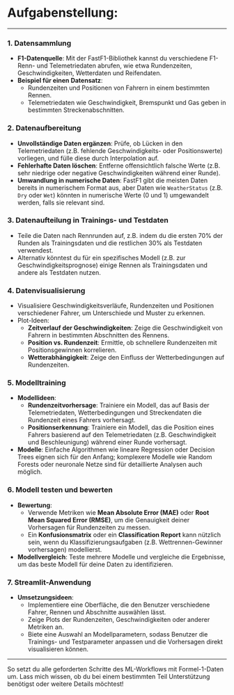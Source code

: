 # Aufgabenstellung:






---

### 1. **Datensammlung**
   - **F1-Datenquelle**: Mit der FastF1-Bibliothek kannst du verschiedene F1-Renn- und Telemetriedaten abrufen, wie etwa Rundenzeiten, Geschwindigkeiten, Wetterdaten und Reifendaten.
   - **Beispiel für einen Datensatz**:
     - Rundenzeiten und Positionen von Fahrern in einem bestimmten Rennen.
     - Telemetriedaten wie Geschwindigkeit, Bremspunkt und Gas geben in bestimmten Streckenabschnitten.

### 2. **Datenaufbereitung**
   - **Unvollständige Daten ergänzen**: Prüfe, ob Lücken in den Telemetriedaten (z.B. fehlende Geschwindigkeits- oder Positionswerte) vorliegen, und fülle diese durch Interpolation auf.
   - **Fehlerhafte Daten löschen**: Entferne offensichtlich falsche Werte (z.B. sehr niedrige oder negative Geschwindigkeiten während einer Runde).
   - **Umwandlung in numerische Daten**: FastF1 gibt die meisten Daten bereits in numerischem Format aus, aber Daten wie `WeatherStatus` (z.B. `Dry` oder `Wet`) könnten in numerische Werte (0 und 1) umgewandelt werden, falls sie relevant sind.

### 3. **Datenaufteilung in Trainings- und Testdaten**
   - Teile die Daten nach Rennrunden auf, z.B. indem du die ersten 70% der Runden als Trainingsdaten und die restlichen 30% als Testdaten verwendest.
   - Alternativ könntest du für ein spezifisches Modell (z.B. zur Geschwindigkeitsprognose) einige Rennen als Trainingsdaten und andere als Testdaten nutzen.

### 4. **Datenvisualisierung**
   - Visualisiere Geschwindigkeitsverläufe, Rundenzeiten und Positionen verschiedener Fahrer, um Unterschiede und Muster zu erkennen.
   - Plot-Ideen:
     - **Zeitverlauf der Geschwindigkeiten**: Zeige die Geschwindigkeit von Fahrern in bestimmten Abschnitten des Rennens.
     - **Position vs. Rundenzeit**: Ermittle, ob schnellere Rundenzeiten mit Positionsgewinnen korrelieren.
     - **Wetterabhängigkeit**: Zeige den Einfluss der Wetterbedingungen auf Rundenzeiten.

### 5. **Modelltraining**
   - **Modellideen**:
     - **Rundenzeitvorhersage**: Trainiere ein Modell, das auf Basis der Telemetriedaten, Wetterbedingungen und Streckendaten die Rundenzeit eines Fahrers vorhersagt.
     - **Positionserkennung**: Trainiere ein Modell, das die Position eines Fahrers basierend auf den Telemetriedaten (z.B. Geschwindigkeit und Beschleunigung) während einer Runde vorhersagt.
   - **Modelle**: Einfache Algorithmen wie lineare Regression oder Decision Trees eignen sich für den Anfang; komplexere Modelle wie Random Forests oder neuronale Netze sind für detaillierte Analysen auch möglich.

### 6. **Modell testen und bewerten**
   - **Bewertung**:
     - Verwende Metriken wie **Mean Absolute Error (MAE)** oder **Root Mean Squared Error (RMSE)**, um die Genauigkeit deiner Vorhersagen für Rundenzeiten zu messen.
     - Ein **Konfusionsmatrix** oder ein **Classification Report** kann nützlich sein, wenn du Klassifizierungsaufgaben (z.B. Wettrennen-Gewinner vorhersagen) modellierst.
   - **Modellvergleich**: Teste mehrere Modelle und vergleiche die Ergebnisse, um das beste Modell für deine Daten zu identifizieren.

### 7. **Streamlit-Anwendung**
   - **Umsetzungsideen**:
     - Implementiere eine Oberfläche, die den Benutzer verschiedene Fahrer, Rennen und Abschnitte auswählen lässt.
     - Zeige Plots der Rundenzeiten, Geschwindigkeiten oder anderer Metriken an.
     - Biete eine Auswahl an Modellparametern, sodass Benutzer die Trainings- und Testparameter anpassen und die Vorhersagen direkt visualisieren können.

---

So setzt du alle geforderten Schritte des ML-Workflows mit Formel-1-Daten um. Lass mich wissen, ob du bei einem bestimmten Teil Unterstützung benötigst oder weitere Details möchtest!